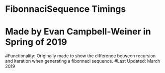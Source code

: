 # FibonnaciSequence Timings
# Made by Evan Campbell-Weiner in Spring of 2019
#Functionality:
Originally made to show the difference between recursion and iteration when
generating a fibonnaci sequence.
#Last Updated: March 2019
